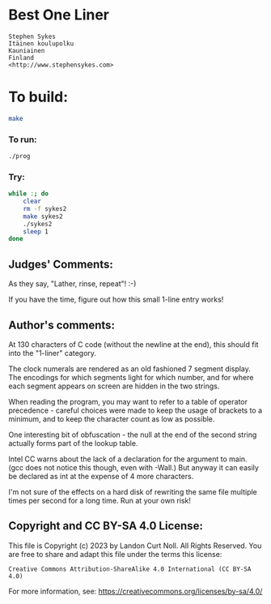 # Best One Liner

    Stephen Sykes
    Itäinen koulupolku
    Kauniainen
    Finland
    <http://www.stephensykes.com>

# To build:

```sh
make
```

### To run:

```sh
./prog
```

### Try:

```sh
while :; do
    clear
    rm -f sykes2
    make sykes2
    ./sykes2
    sleep 1
done
```

## Judges' Comments:

As they say, "Lather, rinse, repeat"! :-)

If you have the time, figure out how this small 1-line entry works!

## Author's comments:

At 130 characters of C code (without the newline at the end), this
should fit into the "1-liner" category.

The clock numerals are rendered as an old fashioned 7 segment display.
The encodings for which segments light for which number, and for where
each segment appears on screen are hidden in the two strings.

When reading the program, you may want to refer to a table of
operator precedence - careful choices were made to keep the usage of
brackets to a minimum, and to keep the character count as low as
possible.

One interesting bit of obfuscation - the null at the end of the second
string actually forms part of the lookup table.

Intel CC warns about the lack of a declaration for the argument to main.
(gcc does not notice this though, even with -Wall.)  But anyway it can
easily be declared as int at the expense of 4 more characters.

I'm not sure of the effects on a hard disk of rewriting the same file
multiple times per second for a long time.  Run at your own risk!

## Copyright and CC BY-SA 4.0 License:

This file is Copyright (c) 2023 by Landon Curt Noll.  All Rights Reserved.
You are free to share and adapt this file under the terms this license:

    Creative Commons Attribution-ShareAlike 4.0 International (CC BY-SA 4.0)

For more information, see: https://creativecommons.org/licenses/by-sa/4.0/
